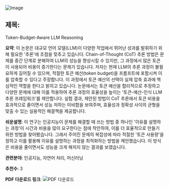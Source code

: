 ![Image](https://cdn-thumbnails.huggingface.co/social-thumbnails/papers/2412.18547.png)

## 제목:
Token-Budget-Aware LLM Reasoning

**요약**:
이 논문은 대규모 언어 모델(LLM)이 다양한 작업에서 뛰어난 성과를 발휘하기 위해 필요한 '추론'에 초점을 맞추고 있습니다. Chain-of-Thought (CoT) 추론 방법은 문제를 중간 단계로 분해하여 LLM의 성능을 향상시킬 수 있지만, 그 과정에서 많은 토큰이 사용되어 비용이 증가한다는 문제가 있습니다. 저자는 현재 LLM의 추론 과정이 불필요하게 길어질 수 있으며, 적절한 토큰 예산(token budget)을 프롬프트에 포함시켜 이를 압축할 수 있다고 주장합니다. 이 과정에서 토큰 예산의 선택이 실제 압축 효과에 핵심적인 역할을 한다고 밝히고 있습니다. 논문에서는 토큰 예산을 합리적으로 추정하고 다양한 문제에 대해 이를 적용하여 추론 과정의 효율성을 높이는 '토큰-예산-인식 LLM 추론 프레임워크'를 제안합니다. 실험 결과, 제안된 방법이 CoT 추론에서 토큰 비용을 효과적으로 줄이면서 성능 저하는 미비함을 보여주며, 효율성과 정확성 사이의 균형을 맞출 수 있는 실용적인 해결책을 제공합니다.

**쉬운설명**:
이 연구는 인공지능이 문제를 해결할 때 쓰는 방법 중 하나인 '이유를 설명하는 과정'이 시간과 비용을 많이 요구한다는 점에 착안하여, 이를 더 효율적으로 만들기 위한 방법을 찾아봤습니다. 그래서 주어진 문제의 복잡성에 따라 적절한 '토큰 사용량'을 정하고 이를 활용해 이유를 설명하는 과정을 최적화하는 방법을 제안했습니다. 이 방식은 비용을 줄이면서도 성능을 크게 해치지 않는 결과를 보였습니다.

**관련분야**:
인공지능, 자연어 처리, 머신러닝

**추천수**:
3

**PDF 다운로드 링크**: ![PDF 다운로드](https://arxiv.org/pdf/2412.18547)
